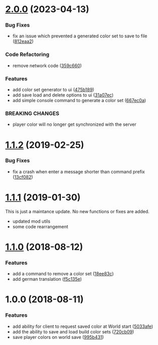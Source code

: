 # [2.0.0](https://github.com/SiskSjet/BuildColors/compare/v1.1.1...v2.0.0) (2023-04-13)


### Bug Fixes

* fix an issue which prevented a generated color set to save to file ([812eaa2](https://github.com/SiskSjet/BuildColors/commit/812eaa2d46661d0d4571ad953f33808ac78498a3))


### Code Refactoring

* remove network code ([359c660](https://github.com/SiskSjet/BuildColors/commit/359c66018ab43aa2bc820fbbff9a7b3d286b7998))


### Features

* add color set generator to ui ([475b189](https://github.com/SiskSjet/BuildColors/commit/475b189f8d543a5100fcd11834fb23c6412a65e4))
* add save load and delete options to ui ([31a07ec](https://github.com/SiskSjet/BuildColors/commit/31a07ecda71a24b7fe1f861b89bc87db5754fdc7))
* add simple console command to generate a color set ([667ec0a](https://github.com/SiskSjet/BuildColors/commit/667ec0a05ee45c8cb18f08c6b06d54cb71d008d1))


### BREAKING CHANGES

* player color will no longer get synchronized with the server



# [1.1.2](https://github.com/SiskSjet/BuildColors/compare/v1.1.1...v1.1.2) (2019-02-25)


### Bug Fixes

* fix a crash when enter a message shorter than command prefix ([13cf082](https://github.com/SiskSjet/BuildColors/commit/13cf082))



# [1.1.1](https://github.com/SiskSjet/BuildColors/compare/v1.1.0...v1.1.1) (2019-01-30)

This is just a maintance update. No new functions or fixes are added.

* updated mod utils
* some code rearrangement



<a name="1.1.0"></a>
# [1.1.0](https://github.com/SiskSjet/BuildColors/compare/v1.0.0...v1.1.0) (2018-08-12)


### Features

* add a command to remove a color set ([18ee83c](https://github.com/SiskSjet/BuildColors/commit/18ee83c))
* add german translation ([f5c135e](https://github.com/SiskSjet/BuildColors/commit/f5c135e))



<a name="1.0.0"></a>
# 1.0.0 (2018-08-11)


### Features

* add ability for client to request saved color at World start ([5033afe](https://github.com/SiskSjet/BuildColors/commit/5033afe))
* add the ability to save and load build color sets ([720cb09](https://github.com/SiskSjet/BuildColors/commit/720cb09))
* save player colors on world save ([995b431](https://github.com/SiskSjet/BuildColors/commit/995b431))
